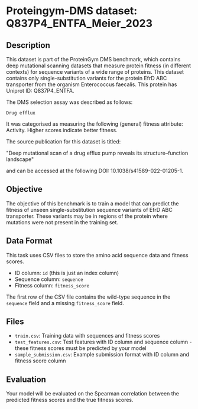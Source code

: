 
# Proteingym-DMS dataset: Q837P4_ENTFA_Meier_2023

## Description

This dataset is part of the ProteinGym DMS benchmark, which contains deep mutational scanning datasets that measure
protein fitness (in different contexts) for sequence variants of a wide range of proteins. This dataset contains
only single-substitution variants for the protein EfrD ABC transporter from the organism Enterococcus faecalis. This protein has Uniprot ID: Q837P4_ENTFA. 

The DMS selection assay was described as follows: 

    Drug efflux

It was categorised as measuring the following (general) fitness attribute: Activity. Higher scores indicate better fitness.

The source publication for this dataset is titled: 

"Deep mutational scan of a drug efflux pump reveals its structure–function landscape"

and can be accessed at the following DOI: 10.1038/s41589-022-01205-1.

## Objective

The objective of this benchmark is to train a model that can predict the fitness of unseen single-substitution sequence variants of EfrD ABC transporter.
These variants may be in regions of the protein where mutations were not present in the training set.

## Data Format

This task uses CSV files to store the amino acid sequence data and fitness scores.
- ID column: `id` (this is just an index column)
- Sequence column: `sequence`
- Fitness column: `fitness_score`

The first row of the CSV file contains the wild-type sequence in the `sequence` field and a missing `fitness_score` field.

## Files

- `train.csv`: Training data with sequences and fitness scores
- `test_features.csv`: Test features with ID column and sequence column - these fitness scores must be predicted by your model
- `sample_submission.csv`: Example submission format with ID column and fitness score column

## Evaluation

Your model will be evaluated on the Spearman correlation between the predicted fitness scores and the true fitness scores.
